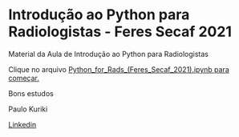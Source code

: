 # Introdução ao Python para Radiologistas - Feres Secaf 2021

Material da Aula de Introdução ao Python para Radiologistas

Clique no arquivo <a href="https://github.com/paulokuriki/feres_python_2021/blob/main/Python_for_Rads_(Feres_Secaf_2021).ipynb">Python_for_Rads_(Feres_Secaf_2021).ipynb para começar.</a>

Bons estudos

Paulo Kuriki

<a href="https://www.linkedin.com/in/paulokuriki/">Linkedin</a>
